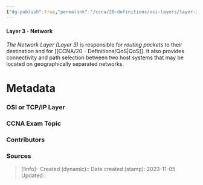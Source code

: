 ```yaml
---
{"dg-publish":true,"permalink":"/ccna/20-definitions/osi-layers/layer-3/"}
---
```


#### Layer 3 - Network
*The Network Layer (Layer 3)* is responsible for *routing packets* to their destination and for [[CCNA/20 - Definitions/QoS\|QoS]]. It also provides connectivity and path selection between two host systems that may be located on geographically separated networks.



# Metadata
### OSI or TCP/IP Layer

### CCNA Exam Topic

### Contributors

### Sources



> [!info]- Created (dynamic):: 
> Date created (stamp): 2023-11-05
> Updated:: 


